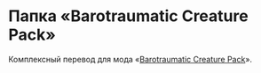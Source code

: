 # Папка «Barotraumatic Creature Pack»

Комплексный перевод для мода «[Barotraumatic Creature Pack](https://steamcommunity.com/sharedfiles/filedetails/?id=2831987252)».
